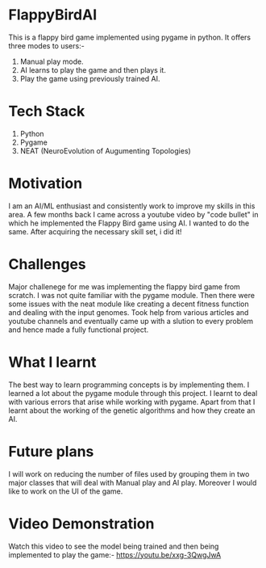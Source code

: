 # FlappyBirdAI
This is a flappy bird game implemented using pygame in python.
It offers three modes to users:- 
1. Manual play mode. 
2. AI learns to play the game and then plays it. 
3. Play the game using previously trained AI.

# Tech Stack
1. Python
2. Pygame
3. NEAT (NeuroEvolution of Augumenting Topologies)

# Motivation
I am an AI/ML enthusiast and consistently work to improve my skills in this area. 
A few months back I came across a youtube video by "code bullet" in which he implemented the Flappy Bird game using AI. 
I wanted to do the same. After acquiring the necessary skill set, i did it!

# Challenges
Major challenege for me was implementing the flappy bird game from scratch. I was not quite familiar with the pygame module.
Then there were some issues with the neat module like creating a decent fitness function and dealing with the input genomes.
Took help from various articles and youtube channels and eventually came up with a slution to every problem and hence made a fully functional project.

# What I learnt
The best way to learn programming concepts is by implementing them. 
I learned a lot about the pygame module through this project. 
I learnt to deal with various errors that arise while working with pygame. 
Apart from that I learnt about the working of the genetic algorithms and how they create an AI.

# Future plans
I will work on reducing the number of files used by grouping them in two major classes that will deal with Manual play and AI play.
Moreover I would like to work on the UI of the game.

# Video Demonstration
Watch this video to see the model being trained and then being implemented to play the game:- https://youtu.be/xxg-3QwgJwA